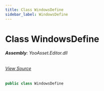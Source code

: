 ```yaml
---
title: Class WindowsDefine
sidebar_label: WindowsDefine
---
```

# Class WindowsDefine


###### **Assembly**: YooAsset.Editor.dll
###### [View Source](https://github.com/tuyoogame/YooAsset/blob/main/Assets/YooAsset/Editor/EditorDefine.cs#L5)
```csharp title="Declaration"
public class WindowsDefine
```

